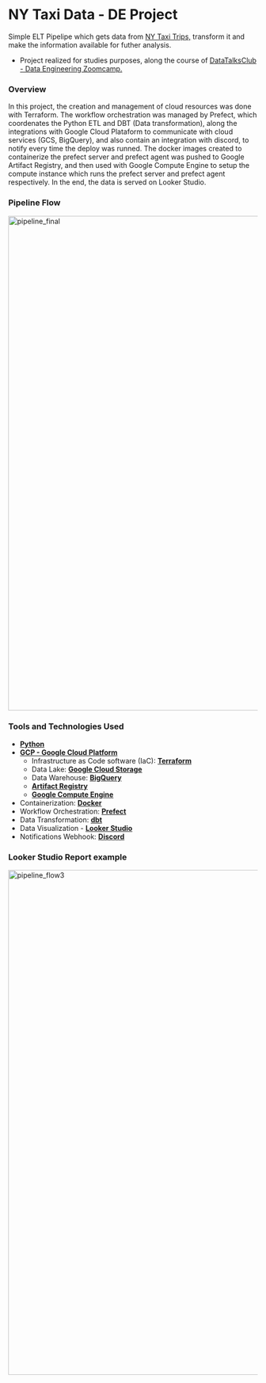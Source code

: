 # NY Taxi Data - DE Project

Simple ELT Pipelipe which gets data from [NY Taxi Trips,](https://www.nyc.gov/site/tlc/about/tlc-trip-record-data.page) transform it and make the information available for futher analysis.
- Project realized for studies purposes, along the course of [DataTalksClub - Data Engineering Zoomcamp.](https://github.com/DataTalksClub/data-engineering-zoomcamp)

### Overview
In this project, the creation and management of cloud resources was done with Terraform.
The workflow orchestration was managed by Prefect, which coordenates the Python ETL and DBT (Data transformation), along the integrations with Google Cloud Plataform to communicate with cloud services (GCS, BigQuery), and also contain an integration with discord, to notify every time the deploy was runned.
The docker images created to containerize the prefect server and prefect agent was pushed to Google Artifact Registry, and then used with Google Compute Engine to setup the compute instance which runs the prefect server and prefect agent respectively.
In the end, the data is served on Looker Studio.

### Pipeline Flow
<img width="999" alt="pipeline_final" src="https://github.com/warzinnn/ny-taxi-data/assets/102708101/34c09039-e5e7-4883-8086-0b00264ac2b6">

### Tools and Technologies Used
- [**Python**](https://www.python.org)
- [**GCP - Google Cloud Platform**](https://cloud.google.com)
    - Infrastructure as Code software (IaC): [**Terraform**](https://www.terraform.io)
    - Data Lake: [**Google Cloud Storage**](https://cloud.google.com/storage)
    - Data Warehouse: [**BigQuery**](https://cloud.google.com/bigquery)
    - [**Artifact Registry**](https://cloud.google.com/artifact-registry?hl=pt-br)
    - [**Google Compute Engine**](https://cloud.google.com/compute?hl=pt-br)
- Containerization: [**Docker**](https://www.docker.com)
- Workflow Orchestration: [**Prefect**](https://www.prefect.io/)
- Data Transformation: [**dbt**](https://www.getdbt.com)
- Data Visualization - [**Looker Studio**](https://lookerstudio.google.com/)
- Notifications Webhook: [**Discord**](https://discord.com/developers/docs/resources/webhook)

### Looker Studio Report example
<img width="1020" alt="pipeline_flow3" src="https://github.com/warzinnn/ny-taxi-data/assets/102708101/371d1e3b-95a0-45b8-8811-06e2df83d987">